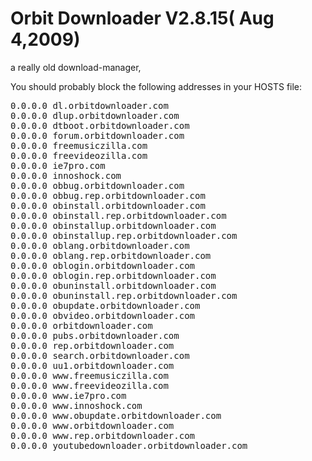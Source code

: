 <h1>Orbit Downloader V2.8.15( Aug 4,2009)</h1>

a really old download-manager,<br/>

You should probably block the following addresses in your HOSTS file:
<pre>
0.0.0.0 dl.orbitdownloader.com
0.0.0.0 dlup.orbitdownloader.com
0.0.0.0 dtboot.orbitdownloader.com
0.0.0.0 forum.orbitdownloader.com
0.0.0.0 freemusiczilla.com
0.0.0.0 freevideozilla.com
0.0.0.0 ie7pro.com
0.0.0.0 innoshock.com
0.0.0.0 obbug.orbitdownloader.com
0.0.0.0 obbug.rep.orbitdownloader.com
0.0.0.0 obinstall.orbitdownloader.com
0.0.0.0 obinstall.rep.orbitdownloader.com
0.0.0.0 obinstallup.orbitdownloader.com
0.0.0.0 obinstallup.rep.orbitdownloader.com
0.0.0.0 oblang.orbitdownloader.com
0.0.0.0 oblang.rep.orbitdownloader.com
0.0.0.0 oblogin.orbitdownloader.com
0.0.0.0 oblogin.rep.orbitdownloader.com
0.0.0.0 obuninstall.orbitdownloader.com
0.0.0.0 obuninstall.rep.orbitdownloader.com
0.0.0.0 obupdate.orbitdownloader.com
0.0.0.0 obvideo.orbitdownloader.com
0.0.0.0 orbitdownloader.com
0.0.0.0 pubs.orbitdownloader.com
0.0.0.0 rep.orbitdownloader.com
0.0.0.0 search.orbitdownloader.com
0.0.0.0 uu1.orbitdownloader.com
0.0.0.0 www.freemusiczilla.com
0.0.0.0 www.freevideozilla.com
0.0.0.0 www.ie7pro.com
0.0.0.0 www.innoshock.com
0.0.0.0 www.obupdate.orbitdownloader.com
0.0.0.0 www.orbitdownloader.com
0.0.0.0 www.rep.orbitdownloader.com
0.0.0.0 youtubedownloader.orbitdownloader.com
</pre>